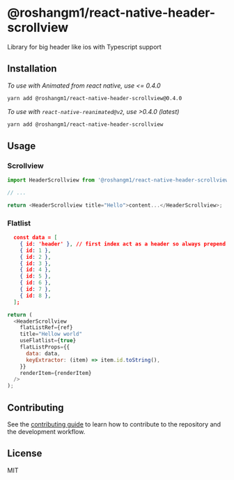 # @roshangm1/react-native-header-scrollview

Library for big header like ios with Typescript support

## Installation

_To use with Animated from react native, use <= 0.4.0_

```sh
yarn add @roshangm1/react-native-header-scrollview@0.4.0

```

_To use with `react-native-reanimated@v2`, use >0.4.0 (latest)_

```sh
yarn add @roshangm1/react-native-header-scrollview
```

## Usage

### Scrollview

```js
import HeaderScrollview from '@roshangm1/react-native-header-scrollview';

// ...

return <HeaderScrollview title="Hello">content...</HeaderScrollview>;
```

### Flatlist

```json
  const data = [
    { id: 'header' }, // first index act as a header so always prepend extra item to your data
    { id: 1 },
    { id: 2 },
    { id: 3 },
    { id: 4 },
    { id: 5 },
    { id: 6 },
    { id: 7 },
    { id: 8 },
  ];
```

```js
return (
  <HeaderScrollview
    flatListRef={ref}
    title="Hellow world"
    useFlatlist={true}
    flatListProps={{
      data: data,
      keyExtractor: (item) => item.id.toString(),
    }}
    renderItem={renderItem}
  />
);
```

## Contributing

See the [contributing guide](CONTRIBUTING.md) to learn how to contribute to the repository and the development workflow.

## License

MIT
